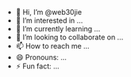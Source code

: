 - 👋 Hi, I’m @web30jie
- 👀 I’m interested in ...
- 🌱 I’m currently learning ...
- 💞️ I’m looking to collaborate on ...
- 📫 How to reach me ...
- 😄 Pronouns: ...
- ⚡ Fun fact: ...

<!---
web30jie/web30jie is a ✨ special ✨ repository because its `README.md` (this file) appears on your GitHub profile.
You can click the Preview link to take a look at your changes.
--->
